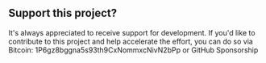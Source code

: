 ## Support this project?

It's always appreciated to receive support for development. If you'd like to contribute to this project and help accelerate the effort, you can do so via Bitcoin: 1P6gz8bggna5s93th9CxNommxcNivN2bPp or  GitHub Sponsorship

